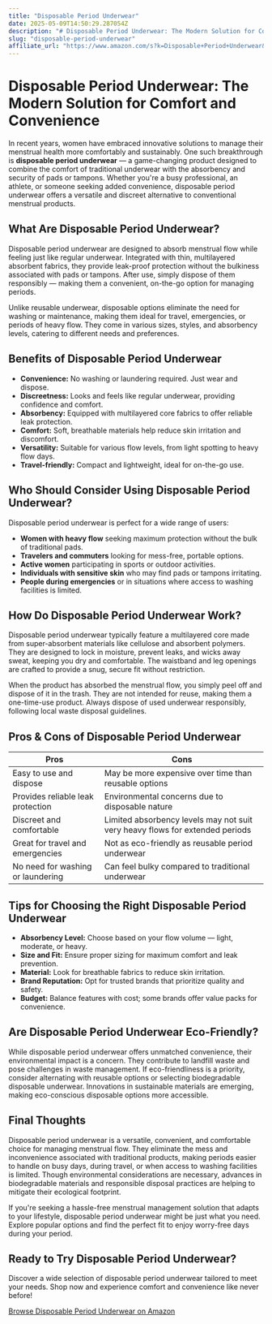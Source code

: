 ```yaml
---
title: "Disposable Period Underwear"
date: 2025-05-09T14:50:29.287054Z
description: "# Disposable Period Underwear: The Modern Solution for Comfort and Convenience..."
slug: "disposable-period-underwear"
affiliate_url: "https://www.amazon.com/s?k=Disposable+Period+Underwear&linkCode=ll2&tag=alrimweb-20&linkId=962a266b787d542ab04ab490b34de0ce&language=en_US&ref_=as_li_ss_tl"
---
```

# Disposable Period Underwear: The Modern Solution for Comfort and Convenience

In recent years, women have embraced innovative solutions to manage their menstrual health more comfortably and sustainably. One such breakthrough is **disposable period underwear** — a game-changing product designed to combine the comfort of traditional underwear with the absorbency and security of pads or tampons. Whether you're a busy professional, an athlete, or someone seeking added convenience, disposable period underwear offers a versatile and discreet alternative to conventional menstrual products.

## What Are Disposable Period Underwear?

Disposable period underwear are designed to absorb menstrual flow while feeling just like regular underwear. Integrated with thin, multilayered absorbent fabrics, they provide leak-proof protection without the bulkiness associated with pads or tampons. After use, simply dispose of them responsibly — making them a convenient, on-the-go option for managing periods.

Unlike reusable underwear, disposable options eliminate the need for washing or maintenance, making them ideal for travel, emergencies, or periods of heavy flow. They come in various sizes, styles, and absorbency levels, catering to different needs and preferences.

## Benefits of Disposable Period Underwear

- **Convenience:** No washing or laundering required. Just wear and dispose.
- **Discreetness:** Looks and feels like regular underwear, providing confidence and comfort.
- **Absorbency:** Equipped with multilayered core fabrics to offer reliable leak protection.
- **Comfort:** Soft, breathable materials help reduce skin irritation and discomfort.
- **Versatility:** Suitable for various flow levels, from light spotting to heavy flow days.
- **Travel-friendly:** Compact and lightweight, ideal for on-the-go use.

## Who Should Consider Using Disposable Period Underwear?

Disposable period underwear is perfect for a wide range of users:

- **Women with heavy flow** seeking maximum protection without the bulk of traditional pads.
- **Travelers and commuters** looking for mess-free, portable options.
- **Active women** participating in sports or outdoor activities.
- **Individuals with sensitive skin** who may find pads or tampons irritating.
- **People during emergencies** or in situations where access to washing facilities is limited.

## How Do Disposable Period Underwear Work?

Disposable period underwear typically feature a multilayered core made from super-absorbent materials like cellulose and absorbent polymers. They are designed to lock in moisture, prevent leaks, and wicks away sweat, keeping you dry and comfortable. The waistband and leg openings are crafted to provide a snug, secure fit without restriction.

When the product has absorbed the menstrual flow, you simply peel off and dispose of it in the trash. They are not intended for reuse, making them a one-time-use product. Always dispose of used underwear responsibly, following local waste disposal guidelines.

## Pros & Cons of Disposable Period Underwear

| **Pros** | **Cons** |
| --- | --- |
| Easy to use and dispose | May be more expensive over time than reusable options |
| Provides reliable leak protection | Environmental concerns due to disposable nature |
| Discreet and comfortable | Limited absorbency levels may not suit very heavy flows for extended periods |
| Great for travel and emergencies | Not as eco-friendly as reusable period underwear |
| No need for washing or laundering | Can feel bulky compared to traditional underwear |

## Tips for Choosing the Right Disposable Period Underwear

- **Absorbency Level:** Choose based on your flow volume — light, moderate, or heavy.
- **Size and Fit:** Ensure proper sizing for maximum comfort and leak prevention.
- **Material:** Look for breathable fabrics to reduce skin irritation.
- **Brand Reputation:** Opt for trusted brands that prioritize quality and safety.
- **Budget:** Balance features with cost; some brands offer value packs for convenience.

## Are Disposable Period Underwear Eco-Friendly?

While disposable period underwear offers unmatched convenience, their environmental impact is a concern. They contribute to landfill waste and pose challenges in waste management. If eco-friendliness is a priority, consider alternating with reusable options or selecting biodegradable disposable underwear. Innovations in sustainable materials are emerging, making eco-conscious disposable options more accessible.

## Final Thoughts

Disposable period underwear is a versatile, convenient, and comfortable choice for managing menstrual flow. They eliminate the mess and inconvenience associated with traditional products, making periods easier to handle on busy days, during travel, or when access to washing facilities is limited. Though environmental considerations are necessary, advances in biodegradable materials and responsible disposal practices are helping to mitigate their ecological footprint.

If you're seeking a hassle-free menstrual management solution that adapts to your lifestyle, disposable period underwear might be just what you need. Explore popular options and find the perfect fit to enjoy worry-free days during your period.

## Ready to Try Disposable Period Underwear?

Discover a wide selection of disposable period underwear tailored to meet your needs. Shop now and experience comfort and convenience like never before!

[Browse Disposable Period Underwear on Amazon](https://www.amazon.com/s?k=Disposable+Period+Underwear&linkCode=ll2&tag=alrimweb-20&linkId=962a266b787d542ab04ab490b34de0ce&language=en_US&ref_=as_li_ss_tl)